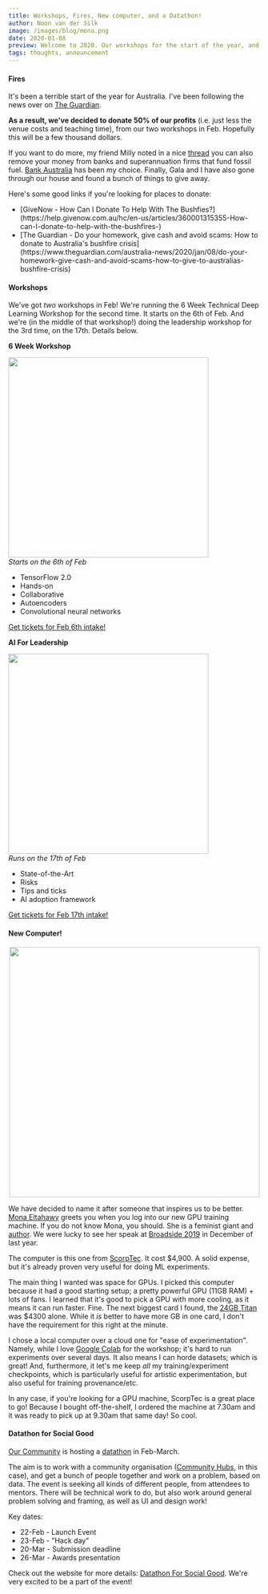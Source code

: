```yaml
---
title: Workshops, Fires, New computer, and a Datathon!
author: Noon van der Silk
image: /images/blog/mona.png
date: 2020-01-08
preview: Welcome to 2020. Our workshops for the start of the year, and how we're giving back. And also, our new GPU machine!
tags: thoughts, announcement
---
```


#### Fires

It's been a terrible start of the year for Australia. I've been following the
news over on [The
Guardian](https://www.theguardian.com/australia-news/live/2020/jan/08/nsw-fires-live-updates-victoria-bushfires-south-australia-fire-sa-australian-bushfire-near-me-rfs-cfa-latest-news-wednesday).

**As a result, we've decided to donate 50% of our profits** (i.e. just less the
venue costs and teaching time), from our two workshops in Feb. Hopefully this
will be a few thousand dollars.

If you want to do more, my friend Milly noted in a nice
[thread](https://twitter.com/meelijane/status/1213251935035260928) you can
also remove your money from banks and superannuation firms that fund fossil
fuel. [Bank Australia](https://www.bankaust.com.au/responsible-banking/) has
been my choice.  Finally, Gala and I have also gone through our house and
found a bunch of things to give away. 

Here's some good links if you're looking for places to donate:

<ul class="normal">
<li>[GiveNow - How Can I Donate To Help With The Bushfies?](https://help.givenow.com.au/hc/en-us/articles/360001315355-How-can-I-donate-to-help-with-the-bushfires-)</li>
<li>[The Guardian - Do your homework, give cash and avoid scams: How to donate
to Australia's bushfire
crisis](https://www.theguardian.com/australia-news/2020/jan/08/do-your-homework-give-cash-and-avoid-scams-how-to-give-to-australias-bushfire-crisis)</li>
</ul>


<!--more-->

#### Workshops

We've got _two_ workshops in Feb! We're running the 6 Week Technical Deep
Learning Workshop for the second time. It starts on the 6th of Feb. And we're
(in the middle of that workshop!) doing the leadership workshop for the 3rd
time, on the 17th. Details below.

**6 Week Workshop**

<div class="ws">
  <a href="/6-week-workshop-on-deep-learning.html"><img src="/images/workshop-action-photos/image6_720.jpg" style="width: 400px;" /></a>
  <div>
  <i>Starts on the 6th of Feb</i>

  - TensorFlow 2.0
  - Hands-on
  - Collaborative
  - Autoencoders
  - Convolutional neural networks
  <div class="btn-b">
<a class="btn" href="https://events.humanitix.com.au/braneshop-6-week-technical-deep-learning-workshop-feb">Get tickets for Feb 6th intake!</a> </div>
  </div>
</div>



**AI For Leadership**

<div class="ws">
  <a href="/ai-for-leadership.html"><img src="/images/workshop-action-photos/23-sept-leadership-small.jpg" style="width: 400px;" /></a>
  <div>
  <i>Runs on the 17th of Feb</i>

  - State-of-the-Art
  - Risks
  - Tips and ticks
  - AI adoption framework
  <div class="btn-b">
<a class="btn" href="https://events.humanitix.com.au/braneshop-ai-for-leadership-feb">Get tickets for Feb 17th intake!</a> </div>
  </div>
</div>


#### New Computer!

<center><img src="/images/blog/mona.png" style="width: 500px" /></center>

We have decided to name it after someone that inspires us to be better. [Mona
Eltahawy](https://twitter.com/monaeltahawy) greets you when you log into our
new GPU training machine. If you do not know Mona, you should. She is a
feminist giant and [author](https://en.wikipedia.org/wiki/Mona_Eltahawy#Bibliography). We were
lucky to see her speak at [Broadside 2019](/posts/Broadside-Debrief.html) in December of last year. 

The computer is this one from
[ScorpTec](https://www.scorptec.com.au/product/Ready-to-Run-PCs/Gaming-PC/77756-SS-TEMPEST2080TI-2). 
It cost $4,900. A solid expense, but it's already proven very useful for doing ML experiments.

The main thing I wanted was space for GPUs. I picked this computer because it
had a good starting setup; a pretty powerful GPU (11GB RAM) + lots of fans. I
learned that it's good to pick a GPU with more cooling, as it means it can run
faster. Fine. The next biggest card I found, the [24GB
Titan](https://www.scorptec.com.au/product/Graphics-Cards/NVIDIA/76038-900-1G150-2500-000)
was $4300 alone. While it _is_ better to have more GB in one card, I don't
have the requirement for this right at the minute.

I chose a local computer over a cloud one for "ease of experimentation".
Namely, while I love [Google Colab](https://colab.research.google.com/) for
the workshop; it's hard to run experiments over several days. It also means I
can horde datasets; which is great! And, furthermore, it let's me keep _all_
my training/experiment checkpoints, which is particularly useful for artistic
experimentation, but also useful for training provenance/etc.

In any case, if you're looking for a GPU machine, ScorpTec is a great place to
go! Because I bought off-the-shelf, I ordered the machine at 7.30am and it was
ready to pick up at 9.30am that same day! So cool.


#### Datathon for Social Good

[Our Community](https://www.ourcommunity.com.au/) is hosting a
[datathon](https://www.ourcommunity.com.au/datathon) in Feb-March. 

The aim is to
work with a community organisation ([Community Hubs](http://www.communityhubs.org.au/), in this case),
and get a bunch of people together and work on a problem, based on data. The
event is seeking all kinds of different people, from attendees to mentors.
There will be technical work to do, but also work around general problem
solving and framing, as well as UI and design work!

Key dates:

- 22-Feb - Launch Event
- 23-Feb - "Hack day"
- 20-Mar - Submission deadline
- 26-Mar - Awards presentation

Check out the website for more details: [Datathon For Social
Good](https://www.ourcommunity.com.au/datathon).  We're very excited to be a
part of the event!
